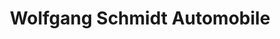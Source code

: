 ---
title: "Wolfgang Schmidt Automobile"
url: /algermissen/wolfgang-schmidt-automobile/
shop: Autohaus
---
